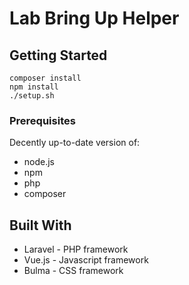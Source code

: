 # Lab Bring Up Helper

## Getting Started

```
composer install
npm install
./setup.sh
```

### Prerequisites

Decently up-to-date version of:
- node.js
- npm
- php
- composer

## Built With

* Laravel - PHP framework
* Vue.js  - Javascript framework
* Bulma   - CSS framework